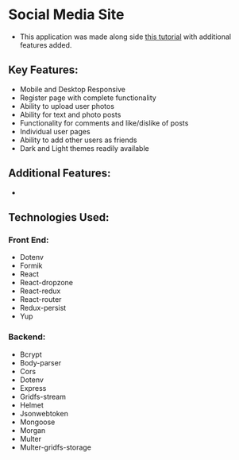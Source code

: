 # Social Media Site
* This application was made along side [this tutorial](https://www.youtube.com/watch?v=K8YELRmUb5o) with additional features added. 

## Key Features: 
- Mobile and Desktop Responsive
- Register page with complete functionality
- Ability to upload user photos
- Ability for text and photo posts
- Functionality for comments and like/dislike of posts
- Individual user pages
- Ability to add other users as friends
- Dark and Light themes readily available

## Additional Features: 
- 

## Technologies Used: 
### Front End: 
- Dotenv
- Formik
- React
- React-dropzone
- React-redux
- React-router
- Redux-persist
- Yup

### Backend: 
- Bcrypt
- Body-parser
- Cors
- Dotenv
- Express
- Gridfs-stream
- Helmet
- Jsonwebtoken
- Mongoose
- Morgan
- Multer
- Multer-gridfs-storage